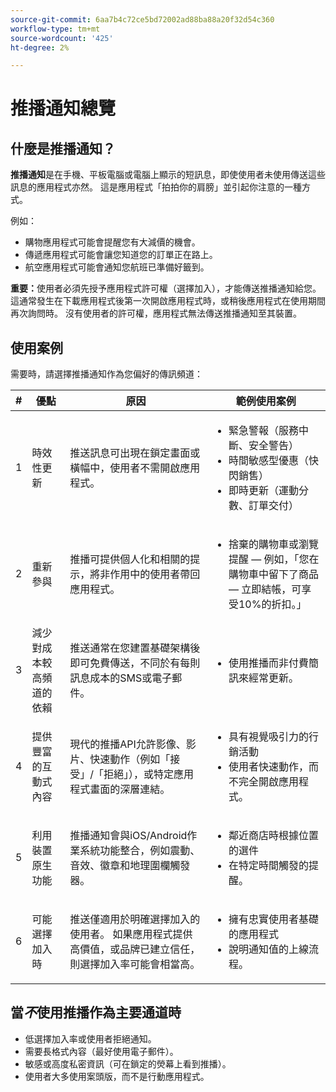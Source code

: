 ```yaml
---
source-git-commit: 6aa7b4c72ce5bd72002ad88ba88a20f32d54c360
workflow-type: tm+mt
source-wordcount: '425'
ht-degree: 2%

---
```


# 推播通知總覽

## 什麼是推播通知？

**推播通知**&#x200B;是在手機、平板電腦或電腦上顯示的短訊息，即使使用者未使用傳送這些訊息的應用程式亦然。 這是應用程式「拍拍你的肩膀」並引起你注意的一種方式。

例如：

* 購物應用程式可能會提醒您有大減價的機會。
* 傳遞應用程式可能會讓您知道您的訂單正在路上。
* 航空應用程式可能會通知您航班已準備好籤到。

**重要：**&#x200B;使用者必須先授予應用程式許可權（選擇加入），才能傳送推播通知給您。 這通常發生在下載應用程式後第一次開啟應用程式時，或稍後應用程式在使用期間再次詢問時。 沒有使用者的許可權，應用程式無法傳送推播通知至其裝置。

## 使用案例

需要時，請選擇推播通知作為您偏好的傳訊頻道：

| # | 優點 | 原因 | 範例使用案例 |
|---|---------|-----|-------------------|
| 1 | 時效性更新 | 推送訊息可出現在鎖定畫面或橫幅中，使用者不需開啟應用程式。 | <ul><li> 緊急警報（服務中斷、安全警告）</li><li>時間敏感型優惠（快閃銷售）</li><li> 即時更新（運動分數、訂單交付）</ul> |
| 2 | 重新參與 | 推播可提供個人化和相關的提示，將非作用中的使用者帶回應用程式。 | <ul><li> 捨棄的購物車或瀏覽提醒 — 例如，「您在購物車中留下了商品 — 立即結帳，可享受10%的折扣。」</li></ul> |
| 3 | 減少對成本較高頻道的依賴 | 推送通常在您建置基礎架構後即可免費傳送，不同於有每則訊息成本的SMS或電子郵件。 | <ul><li> 使用推播而非付費簡訊來經常更新。</li></ul> |
| 4 | 提供豐富的互動式內容 | 現代的推播API允許影像、影片、快速動作（例如「接受」/「拒絕」），或特定應用程式畫面的深層連結。 | <ul><li>具有視覺吸引力的行銷活動</li><li>使用者快速動作，而不完全開啟應用程式。</li></ul> |
| 5 | 利用裝置原生功能 | 推播通知會與iOS/Android作業系統功能整合，例如震動、音效、徽章和地理圍欄觸發器。 | <ul><li> 鄰近商店時根據位置的選件</li><li> 在特定時間觸發的提醒。</li></ul> |
| 6 | 可能選擇加入時 | 推送僅適用於明確選擇加入的使用者。 如果應用程式提供高價值，或品牌已建立信任，則選擇加入率可能會相當高。 | <ul><li> 擁有忠實使用者基礎的應用程式</li><li> 說明通知值的上線流程。</li></ul> |

## 當&#x200B;*不*&#x200B;使用推播作為主要通道時

* 低選擇加入率或使用者拒絕通知。
* 需要長格式內容（最好使用電子郵件）。
* 敏感或高度私密資訊（可在鎖定的熒幕上看到推播）。
* 使用者大多使用案頭版，而不是行動應用程式。
